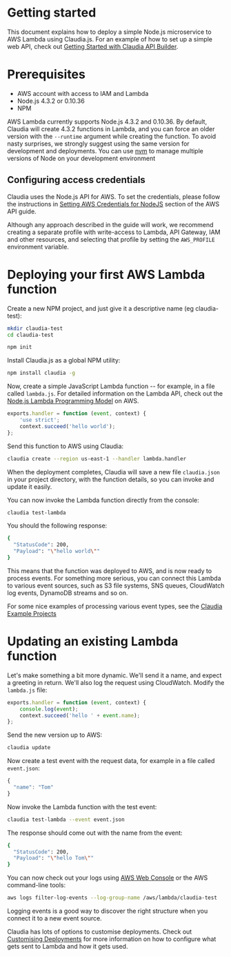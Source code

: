 # Getting started

This document explains how to deploy a simple Node.js microservice to AWS Lambda using Claudia.js. For an example of how to set up a simple web API, check out [Getting Started with Claudia API Builder](https://github.com/claudiajs/claudia-api-builder/blob/master/docs/getting_started.md).

# Prerequisites

* AWS account with access to IAM and Lambda
* Node.js 4.3.2 or 0.10.36
* NPM

AWS Lambda currently supports Node.js 4.3.2 and 0.10.36. By default, Claudia will create 4.3.2 functions in Lambda, and you can force an older version with the `--runtime` argument while creating the function. To avoid nasty surprises, we strongly suggest using the same version for development and deployments. You can use [nvm](https://github.com/creationix/nvm) to manage multiple versions of Node on your development environment

## Configuring access credentials

Claudia uses the Node.js API for AWS. To set the credentials, please follow the instructions in [Setting AWS Credentials for NodeJS](http://docs.aws.amazon.com/AWSJavaScriptSDK/guide/node-configuring.html) section of the AWS API guide. 

Although any approach described in the guide will work, we recommend creating a separate profile with write-access to Lambda, API Gateway, IAM and other resources, and selecting that profile by setting the `AWS_PROFILE` environment variable.


# Deploying your first AWS Lambda function

Create a new NPM project, and just give it a descriptive name (eg claudia-test):

```bash
mkdir claudia-test
cd claudia-test

npm init
```

Install Claudia.js as a global NPM utility:

```bash
npm install claudia -g
```

Now, create a simple JavaScript Lambda function -- for example, in a file called `lambda.js`. For detailed information on the Lambda API, check out the [Node.js Lambda Programming Model](http://docs.aws.amazon.com/lambda/latest/dg/nodejs-prog-model-handler.html) on AWS.

```javascript
exports.handler = function (event, context) {
	'use strict';
	context.succeed('hello world');
};
```

Send this function to AWS using Claudia:

```bash
claudia create --region us-east-1 --handler lambda.handler
```

When the deployment completes, Claudia will save a new file `claudia.json` in your project directory, with the function details, so you can invoke and update it easily.

You can now invoke the Lambda function directly from the console:

```bash
claudia test-lambda
```

You should the following response:

```bash
{
  "StatusCode": 200,
  "Payload": "\"hello world\""
}
```

This means that the function was deployed to AWS, and is now ready to process events. For something more serious, you can connect this Lambda to various event sources, such as S3 file systems, SNS queues, CloudWatch log events, DynamoDB streams and so on.

For some nice examples of processing various event types, see the [Claudia Example Projects](https://github.com/claudiajs/example-projects)

# Updating an existing Lambda function

Let's make something a bit more dynamic. We'll send it a name, and expect a greeting in return. We'll also log the request using CloudWatch. Modify the `lambda.js` file:

```javascript
exports.handler = function (event, context) {
	console.log(event);
	context.succeed('hello ' + event.name);
};
```

Send the new version up to AWS:

```bash
claudia update
```

Now create a test event with the request data, for example in a file called `event.json`:

```javascript
{
  "name": "Tom"
}
```

Now invoke the Lambda function with the test event:

```bash
claudia test-lambda --event event.json
```

The response should come out with the name from the event:

```bash
{
  "StatusCode": 200,
  "Payload": "\"hello Tom\""
}
```

You can now check out your logs using [AWS Web Console](https://console.aws.amazon.com/cloudwatch/) or the AWS command-line tools:

```bash
aws logs filter-log-events --log-group-name /aws/lambda/claudia-test
```

Logging events is a good way to discover the right structure when you connect it to a new event source. 

Claudia has lots of options to customise deployments. Check out [Customising Deployments](customising_deployments.md) for more information on how to configure what gets sent to Lambda and how it gets used.


